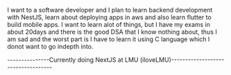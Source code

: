 I want to a software developer and I plan to learn backend development with NestJS, learn about deploying apps in aws and also learn flutter to build mobile apps. I want to learn alot of things, but I have my exams in about 20days and there is the good DSA that I know nothing about, thus I am sad and the worst part is I have to learn it using C language which I donot want to go indepth into. 

---------------Currently doing NextJS at LMU (iloveLMU)-----------------------------------
